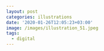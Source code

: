```yaml
---
layout: post
categories: illustrations
date: '2020-01-26T12:05:23+03:00'
image: /images/illustration_51.jpeg
tags:
  - digital
---
```

